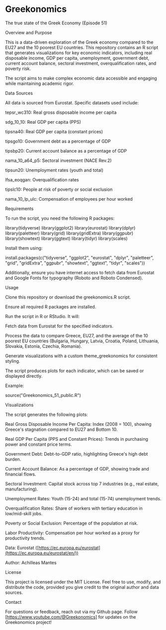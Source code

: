# Greekonomics

The true state of the Greek Economy (Episode 51)

Overview and Purpose

This is a data-driven exploration of the Greek economy compared to the EU27 and the 10 poorest EU countries. This repository contains an R script that generates visualizations for key economic indicators, including real disposable income, GDP per capita, unemployment, government debt, current account balance, sectoral investment, overqualification rates, and poverty risk.

The script aims to make complex economic data accessible and engaging while maintaining academic rigor.

Data Sources

All data is sourced from Eurostat. Specific datasets used include:



tepsr_wc310: Real gross disposable income per capita



sdg_10_10: Real GDP per capita (PPS)



tipsna40: Real GDP per capita (constant prices)



tipsgo10: Government debt as a percentage of GDP



tipsbp20: Current account balance as a percentage of GDP



nama_10_a64_p5: Sectoral investment (NACE Rev.2)



tipsun20: Unemployment rates (youth and total)



lfsa_eoqgan: Overqualification rates



tipslc10: People at risk of poverty or social exclusion



nama_10_lp_ulc: Compensation of employees per hour worked

Requirements

To run the script, you need the following R packages:

library(tidyverse)
library(ggplot2)
library(eurostat)
library(dplyr)
library(paletteer)
library(grid)
library(gridExtra)
library(ggpubr)
library(showtext)
library(ggtext)
library(tidyr)
library(scales)

Install them using:

install.packages(c("tidyverse", "ggplot2", "eurostat", "dplyr", "paletteer", "grid", "gridExtra", "ggpubr", "showtext", "ggtext", "tidyr", "scales"))

Additionally, ensure you have internet access to fetch data from Eurostat and Google Fonts for typography (Roboto and Roboto Condensed).

Usage





Clone this repository or download the greekonomics.R script.



Ensure all required R packages are installed.



Run the script in R or RStudio. It will:





Fetch data from Eurostat for the specified indicators.



Process the data to compare Greece, EU27, and the average of the 10 poorest EU countries (Bulgaria, Hungary, Latvia, Croatia, Poland, Lithuania, Slovakia, Estonia, Czechia, Romania).



Generate visualizations with a custom theme_greekonomics for consistent styling.



The script produces plots for each indicator, which can be saved or displayed directly.

Example:

source("Greekonomics_51_public.R")



Visualizations

The script generates the following plots:





Real Gross Disposable Income Per Capita: Index (2008 = 100), showing Greece's stagnation compared to EU27 and Bottom 10.



Real GDP Per Capita (PPS and Constant Prices): Trends in purchasing power and constant price terms.



Government Debt: Debt-to-GDP ratio, highlighting Greece's high debt burden.



Current Account Balance: As a percentage of GDP, showing trade and financial flows.



Sectoral Investment: Capital stock across top 7 industries (e.g., real estate, manufacturing).



Unemployment Rates: Youth (15-24) and total (15-74) unemployment trends.



Overqualification Rates: Share of workers with tertiary education in low/mid-skill jobs.



Poverty or Social Exclusion: Percentage of the population at risk.



Labor Productivity: Compensation per hour worked as a proxy for productivity trends.



Data: Eurostat ([https://ec.europa.eu/eurostat](https://ec.europa.eu/eurostat/en/))



Author: Achilleas Mantes

License

This project is licensed under the MIT License. Feel free to use, modify, and distribute the code, provided you give credit to the original author and data sources.

Contact

For questions or feedback, reach out via my Github page. Follow [https://www.youtube.com/@Greekonomics] for updates on the Greekonomics project!
